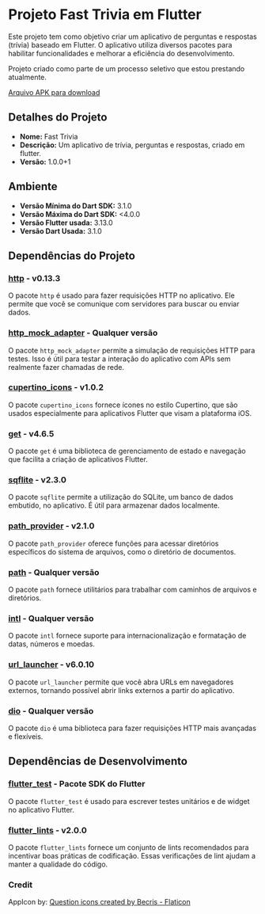 # Projeto Fast Trivia em Flutter

Este projeto tem como objetivo criar um aplicativo de perguntas e respostas (trívia) baseado em Flutter. O aplicativo utiliza diversos pacotes para habilitar funcionalidades e melhorar a eficiência do desenvolvimento.

Projeto criado como parte de um processo seletivo que estou prestando atualmente.

[Arquivo APK para download](http://github.com/ur4n0-235/)

## Detalhes do Projeto

- **Nome:** Fast Trivia
- **Descrição:** Um aplicativo de trívia, perguntas e respostas, criado em flutter.
- **Versão:** 1.0.0+1

## Ambiente

- **Versão Mínima do Dart SDK:** 3.1.0
- **Versão Máxima do Dart SDK:** <4.0.0
- **Versão Flutter usada:** 3.13.0
- **Versão Dart Usada:** 3.1.0

## Dependências do Projeto

### [http](https://pub.dev/packages/http) - v0.13.3

O pacote `http` é usado para fazer requisições HTTP no aplicativo. Ele permite que você se comunique com servidores para buscar ou enviar dados.

### [http_mock_adapter](https://pub.dev/packages/http_mock_adapter) - Qualquer versão

O pacote `http_mock_adapter` permite a simulação de requisições HTTP para testes. Isso é útil para testar a interação do aplicativo com APIs sem realmente fazer chamadas de rede.

### [cupertino_icons](https://pub.dev/packages/cupertino_icons) - v1.0.2

O pacote `cupertino_icons` fornece ícones no estilo Cupertino, que são usados especialmente para aplicativos Flutter que visam a plataforma iOS.

### [get](https://pub.dev/packages/get) - v4.6.5

O pacote `get` é uma biblioteca de gerenciamento de estado e navegação que facilita a criação de aplicativos Flutter.

### [sqflite](https://pub.dev/packages/sqflite) - v2.3.0

O pacote `sqflite` permite a utilização do SQLite, um banco de dados embutido, no aplicativo. É útil para armazenar dados localmente.

### [path_provider](https://pub.dev/packages/path_provider) - v2.1.0

O pacote `path_provider` oferece funções para acessar diretórios específicos do sistema de arquivos, como o diretório de documentos.

### [path](https://pub.dev/packages/path) - Qualquer versão

O pacote `path` fornece utilitários para trabalhar com caminhos de arquivos e diretórios.

### [intl](https://pub.dev/packages/intl) - Qualquer versão

O pacote `intl` fornece suporte para internacionalização e formatação de datas, números e moedas.

### [url_launcher](https://pub.dev/packages/url_launcher) - v6.0.10

O pacote `url_launcher` permite que você abra URLs em navegadores externos, tornando possível abrir links externos a partir do aplicativo.

### [dio](https://pub.dev/packages/dio) - Qualquer versão

O pacote `dio` é uma biblioteca para fazer requisições HTTP mais avançadas e flexíveis.

## Dependências de Desenvolvimento

### [flutter_test](https://api.flutter.dev/flutter/flutter_test/flutter_test-library.html) - Pacote SDK do Flutter

O pacote `flutter_test` é usado para escrever testes unitários e de widget no aplicativo Flutter.

### [flutter_lints](https://pub.dev/packages/flutter_lints) - v2.0.0

O pacote `flutter_lints` fornece um conjunto de lints recomendados para incentivar boas práticas de codificação. Essas verificações de lint ajudam a manter a qualidade do código.

### Credit
AppIcon by: <a href="https://www.flaticon.com/free-icons/question" title="question icons">Question icons created by Becris - Flaticon</a>